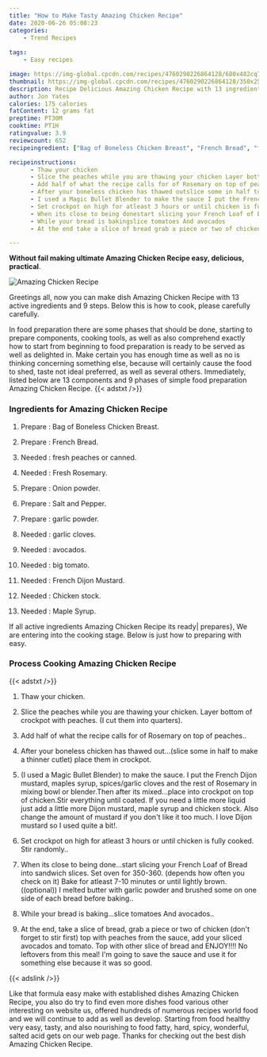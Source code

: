 ```yaml
---
title: "How to Make Tasty Amazing Chicken Recipe"
date: 2020-06-26 05:08:23
categories:
    - Trend Recipes
    
tags:
    - Easy recipes

image: https://img-global.cpcdn.com/recipes/4760290226864128/680x482cq70/amazing-chicken-recipe-recipe-main-photo.jpg
thumbnail: https://img-global.cpcdn.com/recipes/4760290226864128/350x250cq70/amazing-chicken-recipe-recipe-main-photo.jpg
description: Recipe Delicious Amazing Chicken Recipe with 13 ingredients and 9 stages of easy cooking.
author: Jon Yates
calories: 175 calories
fatContent: 12 grams fat
preptime: PT30M
cooktime: PT1H
ratingvalue: 3.9
reviewcount: 652
recipeingredient: ["Bag of Boneless Chicken Breast", "French Bread", "fresh peaches or canned", "Fresh Rosemary", "Onion powder", "Salt and Pepper", "garlic powder", "garlic cloves", "avocados", "big tomato", "French Dijon Mustard", "Chicken stock", "Maple Syrup"]

recipeinstructions: 
      - Thaw your chicken 
      - Slice the peaches while you are thawing your chicken Layer bottom of crockpot with peaches I cut them into quarters 
      - Add half of what the recipe calls for of Rosemary on top of peaches 
      - After your boneless chicken has thawed outslice some in half to make a thinner cutlet place them in crockpot 
      - I used a Magic Bullet Blender to make the sauce I put the French Dijon mustard maples syrup spicesgarlic cloves and the rest of Rosemary in mixing bowl or blenderThen after its mixedplace into crockpot on top of chickenStir everything until coated If you need a little more liquid just add a little more Dijon mustard  maple syrup and chicken stock Also change the amount of mustard if you dont like it too much I love Dijon mustard so I used quite a bit 
      - Set crockpot on high for atleast 3 hours or until chicken is fully cooked Stir randomly 
      - When its close to being donestart slicing your French Loaf of Bread into sandwich slices Set oven for 350360 depends how often you check on it Bake for atleast 710 minutes or until lightly brown  optional I melted butter with garlic powder and brushed some on one side of each bread before baking 
      - While your bread is bakingslice tomatoes And avocados 
      - At the end take a slice of bread grab a piece or two of chicken dont forget to stir first top with peaches from the sauce add your sliced avocados and tomato Top with other slice of bread and ENJOY No leftovers from this meal Im going to save the sauce and use it for something else because it was so good

---
```




**Without fail making ultimate Amazing Chicken Recipe easy, delicious, practical**. 


![Amazing Chicken Recipe](https://img-global.cpcdn.com/recipes/4760290226864128/680x482cq70/amazing-chicken-recipe-recipe-main-photo.jpg "Amazing Chicken Recipe")




Greetings all, now you can make dish Amazing Chicken Recipe with 13 active ingredients and 9 steps. Below this is how to cook, please carefully carefully.

In food preparation there are some phases that should be done, starting to prepare components, cooking tools, as well as also comprehend exactly how to start from beginning to food preparation is ready to be served as well as delighted in. Make certain you has enough time as well as no is thinking concerning something else, because will certainly cause the food to shed, taste not ideal preferred, as well as several others. Immediately, listed below are 13 components and 9 phases of simple food preparation Amazing Chicken Recipe.
{{< adstxt />}}

### Ingredients for Amazing Chicken Recipe


1. Prepare  : Bag of Boneless Chicken Breast.

1. Prepare  : French Bread.

1. Needed  : fresh peaches or canned.

1. Needed  : Fresh Rosemary.

1. Prepare  : Onion powder.

1. Prepare  : Salt and Pepper.

1. Prepare  : garlic powder.

1. Needed  : garlic cloves.

1. Needed  : avocados.

1. Needed  : big tomato.

1. Needed  : French Dijon Mustard.

1. Needed  : Chicken stock.

1. Needed  : Maple Syrup.



If all active ingredients Amazing Chicken Recipe its ready| prepares}, We are entering into the cooking stage. Below is just how to preparing with easy.

### Process Cooking Amazing Chicken Recipe

{{< adstxt />}}


1. Thaw your chicken.



1. Slice the peaches while you are thawing your chicken. Layer bottom of crockpot with peaches. (I cut them into quarters).



1. Add half of what the recipe calls for of Rosemary on top of peaches..



1. After your boneless chicken has thawed out...(slice some in half to make a thinner cutlet) place them in crockpot.



1. (I used a Magic Bullet Blender) to make the sauce. I put the French Dijon mustard, maples syrup, spices/garlic cloves and the rest of Rosemary in mixing bowl or blender.Then after its mixed...place into crockpot on top of chicken.Stir everything until coated. If you need a little more liquid just add a little more Dijon mustard,  maple syrup and chicken stock. Also change the amount of mustard if you don&#39;t like it too much. I love Dijon mustard so I used quite a bit!.



1. Set crockpot on high for atleast 3 hours or until chicken is fully cooked. Stir randomly..



1. When its close to being done...start slicing your French Loaf of Bread into sandwich slices. Set oven for 350-360. (depends how often you check on it) Bake for atleast 7-10 minutes or until lightly brown.  ((optional)) I melted butter with garlic powder and brushed some on one side of each bread before baking..



1. While your bread is baking...slice tomatoes And avocados..



1. At the end, take a slice of bread, grab a piece or two of chicken (don&#39;t forget to stir first) top with peaches from the sauce, add your sliced avocados and tomato. Top with other slice of bread and ENJOY!!!! No leftovers from this meal! I&#39;m going to save the sauce and use it for something else because it was so good.





{{< adslink />}}

Like that formula easy make with established dishes Amazing Chicken Recipe, you also do try to find even more dishes food various other interesting on website us, offered hundreds of numerous recipes world food and we will continue to add as well as develop. Starting from food healthy very easy, tasty, and also nourishing to food fatty, hard, spicy, wonderful, salted acid gets on our web page. Thanks for checking out the best dish Amazing Chicken Recipe.
